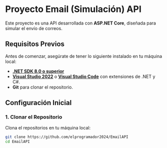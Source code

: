 # **Proyecto Email (Simulación) API**

Este proyecto es una API desarrollada con **ASP.NET Core**, diseñada para simular el envío de correos.

## **Requisitos Previos**

Antes de comenzar, asegúrate de tener lo siguiente instalado en tu máquina local:

- **[.NET SDK 8.0 o superior](https://dotnet.microsoft.com/download)**   
- **[Visual Studio 2022](https://visualstudio.microsoft.com/)** o **[Visual Studio Code](https://code.visualstudio.com/)** con extensiones de .NET y C#.  
- **Git** para clonar el repositorio.  

## **Configuración Inicial**

### **1. Clonar el Repositorio**
Clona el repositorios en tu máquina local:  
```bash
git clone https://github.com/elprogramador2024/EmailAPI
cd EmailAPI
```
